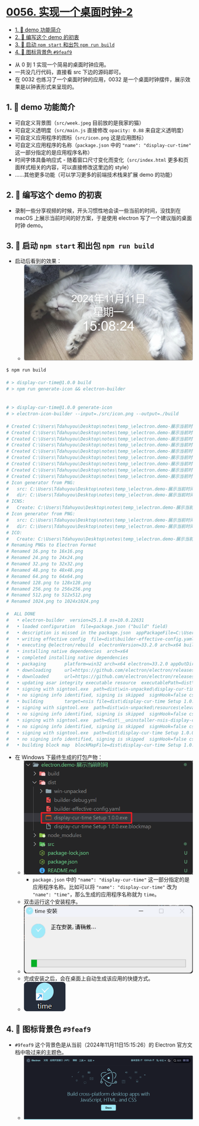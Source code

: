 # [0056. 实现一个桌面时钟-2](https://github.com/Tdahuyou/electron/tree/main/0056.%20%E5%AE%9E%E7%8E%B0%E4%B8%80%E4%B8%AA%E6%A1%8C%E9%9D%A2%E6%97%B6%E9%92%9F-2)

<!-- region:toc -->
- [1. 📒 demo 功能简介](#1--demo-功能简介)
- [2. 📒 编写这个 demo 的初衷](#2--编写这个-demo-的初衷)
- [3. 📒 启动 `npm start` 和出包 `npm run build`](#3--启动-npm-start-和出包-npm-run-build)
- [4. 📒 图标背景色 `#9feaf9`](#4--图标背景色-9feaf9)
<!-- endregion:toc -->
- 从 0 到 1 实现一个简易的桌面时钟应用。
- 一共没几行代码，直接看 src 下边的源码即可。
- 在 0032 也练习了一个桌面时钟的应用，0032 是一个桌面时钟摆件，展示效果是以钟表形式来呈现的。

## 1. 📒 demo 功能简介

- 可自定义背景图（`src/week.jpeg` 目前放的是我家的猫）
- 可自定义透明度（`src/main.js` 直接修改 `opacity: 0.88` 来自定义透明度）
- 可自定义应用程序的图标（`src/icon.png` 这是应用图标）
- 可自定义应用程序的名称（`package.json` 中的 `"name": "display-cur-time"` 这一部分指定的是应用程序名称）
- 时间字体具备响应式 - 随着窗口尺寸变化而变化（`src/index.html` 更多和页面样式相关的内容，可以直接修改这里边的 style）
- ……其他更多功能（可以学习更多的前端技术栈来扩展 demo 的功能）

## 2. 📒 编写这个 demo 的初衷

- 录制一些分享视频的时候，开头习惯性地会读一些当前的时间，没找到在 macOS 上展示当前时间的好方案，于是使用 electron 写了一个建议版的桌面时钟 demo。

## 3. 📒 启动 `npm start` 和出包 `npm run build`

- 启动后看到的效果：
  - ![](assets/2024-11-11-15-08-32.png)

```bash
$ npm run build

# > display-cur-time@1.0.0 build
# > npm run generate-icon && electron-builder


# > display-cur-time@1.0.0 generate-icon
# > electron-icon-builder --input=./src/icon.png --output=./build

# Created C:\Users\Tdahuyou\Desktop\notes\temp_\electron.demo-展示当前时间\build\icons\png\16.png
# Created C:\Users\Tdahuyou\Desktop\notes\temp_\electron.demo-展示当前时间\build\icons\png\24.png
# Created C:\Users\Tdahuyou\Desktop\notes\temp_\electron.demo-展示当前时间\build\icons\png\32.png
# Created C:\Users\Tdahuyou\Desktop\notes\temp_\electron.demo-展示当前时间\build\icons\png\48.png
# Created C:\Users\Tdahuyou\Desktop\notes\temp_\electron.demo-展示当前时间\build\icons\png\64.png
# Created C:\Users\Tdahuyou\Desktop\notes\temp_\electron.demo-展示当前时间\build\icons\png\128.png
# Created C:\Users\Tdahuyou\Desktop\notes\temp_\electron.demo-展示当前时间\build\icons\png\256.png
# Created C:\Users\Tdahuyou\Desktop\notes\temp_\electron.demo-展示当前时间\build\icons\png\512.png
# Created C:\Users\Tdahuyou\Desktop\notes\temp_\electron.demo-展示当前时间\build\icons\png\1024.png
# Icon generator from PNG:
#   src: C:\Users\Tdahuyou\Desktop\notes\temp_\electron.demo-展示当前时间\build\icons\png
#   dir: C:\Users\Tdahuyou\Desktop\notes\temp_\electron.demo-展示当前时间\build\icons\mac
# ICNS:
#   Create: C:\Users\Tdahuyou\Desktop\notes\temp_\electron.demo-展示当前时间\build\icons\mac\icon.icns
# Icon generator from PNG:
#   src: C:\Users\Tdahuyou\Desktop\notes\temp_\electron.demo-展示当前时间\build\icons\png
#   dir: C:\Users\Tdahuyou\Desktop\notes\temp_\electron.demo-展示当前时间\build\icons\win
# ICO:
#   Create: C:\Users\Tdahuyou\Desktop\notes\temp_\electron.demo-展示当前时间\build\icons\win\icon.ico
# Renaming PNGs to Electron Format
# Renamed 16.png to 16x16.png
# Renamed 24.png to 24x24.png
# Renamed 32.png to 32x32.png
# Renamed 48.png to 48x48.png
# Renamed 64.png to 64x64.png
# Renamed 128.png to 128x128.png
# Renamed 256.png to 256x256.png
# Renamed 512.png to 512x512.png
# Renamed 1024.png to 1024x1024.png

#  ALL DONE
#   • electron-builder  version=25.1.8 os=10.0.22631
#   • loaded configuration  file=package.json ("build" field)
#   • description is missed in the package.json  appPackageFile=C:\Users\Tdahuyou\Desktop\notes\temp_\electron.demo-展示当前时间\package.json
#   • writing effective config  file=dist\builder-effective-config.yaml
#   • executing @electron/rebuild  electronVersion=33.2.0 arch=x64 buildFromSource=false appDir=./
#   • installing native dependencies  arch=x64
#   • completed installing native dependencies
#   • packaging       platform=win32 arch=x64 electron=33.2.0 appOutDir=dist\win-unpacked
#   • downloading     url=https://github.com/electron/electron/releases/download/v33.2.0/electron-v33.2.0-win32-x64.zip size=115 MB parts=8
#   • downloaded      url=https://github.com/electron/electron/releases/download/v33.2.0/electron-v33.2.0-win32-x64.zip duration=29.161s
#   • updating asar integrity executable resource  executablePath=dist\win-unpacked\display-cur-time.exe
#   • signing with signtool.exe  path=dist\win-unpacked\display-cur-time.exe
#   • no signing info identified, signing is skipped  signHook=false cscInfo=null
#   • building        target=nsis file=dist\display-cur-time Setup 1.0.0.exe archs=x64 oneClick=true perMachine=false
#   • signing with signtool.exe  path=dist\win-unpacked\resources\elevate.exe
#   • no signing info identified, signing is skipped  signHook=false cscInfo=null
#   • signing with signtool.exe  path=dist\__uninstaller-nsis-display-cur-time.exe
#   • no signing info identified, signing is skipped  signHook=false cscInfo=null
#   • signing with signtool.exe  path=dist\display-cur-time Setup 1.0.0.exe
#   • no signing info identified, signing is skipped  signHook=false cscInfo=null
#   • building block map  blockMapFile=dist\display-cur-time Setup 1.0.0.exe.blockmap
```

- 在 Windows 下最终生成的打包产物：
  - ![](assets/2024-11-11-14-57-50.png)
    - `package.json` 中的 `"name": "display-cur-time"` 这一部分指定的是应用程序名称。比如可以将 `"name": "display-cur-time"` 改为  `"name": "time"`，那么生成的应用程序名称就为 `time`。
  - 双击运行这个安装程序。
  - ![](assets/2024-11-11-15-13-53.png)
  - 完成安装之后，会在桌面上自动生成该应用的快捷方式。
  - ![](assets/2024-11-11-15-14-06.png)

## 4. 📒 图标背景色 `#9feaf9`

- `#9feaf9` 这个背景色是从当前（2024年11月11日15:15:26）的 Electron 官方文档中吸过来的主题色。
  - ![](assets/2024-11-11-15-16-34.png)










